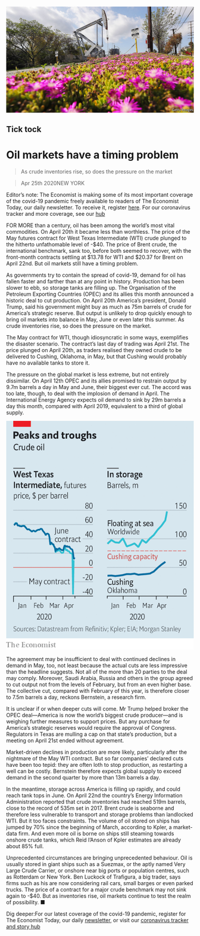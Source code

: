 ![](./images/20200425_FNP001_0.jpg)

## Tick tock

# Oil markets have a timing problem

> As crude inventories rise, so does the pressure on the market

> Apr 25th 2020NEW YORK

Editor’s note: The Economist is making some of its most important coverage of the covid-19 pandemic freely available to readers of The Economist Today, our daily newsletter. To receive it, register [here](https://www.economist.com//newslettersignup). For our coronavirus tracker and more coverage, see our [hub](https://www.economist.com//coronavirus)

FOR MORE than a century, oil has been among the world’s most vital commodities. On April 20th it became less than worthless. The price of the May futures contract for West Texas Intermediate (WTI) crude plunged to the hitherto unfathomable level of -$40. The price of Brent crude, the international benchmark, sank too, before both seemed to recover, with the front-month contracts settling at $13.78 for WTI and $20.37 for Brent on April 22nd. But oil markets still have a timing problem.

As governments try to contain the spread of covid-19, demand for oil has fallen faster and farther than at any point in history. Production has been slower to ebb, so storage tanks are filling up. The Organisation of the Petroleum Exporting Countries (OPEC) and its allies this month announced a historic deal to cut production. On April 20th America’s president, Donald Trump, said his government might buy as much as 75m barrels of crude for America’s strategic reserve. But output is unlikely to drop quickly enough to bring oil markets into balance in May, June or even later this summer. As crude inventories rise, so does the pressure on the market.

The May contract for WTI, though idiosyncratic in some ways, exemplifies the disaster scenario. The contract’s last day of trading was April 21st. The price plunged on April 20th, as traders realised they owned crude to be delivered to Cushing, Oklahoma, in May, but that Cushing would probably have no available tanks to store it.

The pressure on the global market is less extreme, but not entirely dissimilar. On April 12th OPEC and its allies promised to restrain output by 9.7m barrels a day in May and June, their biggest ever cut. The accord was too late, though, to deal with the implosion of demand in April. The International Energy Agency expects oil demand to sink by 29m barrels a day this month, compared with April 2019, equivalent to a third of global supply.

![](./images/20200425_FNC312.png)

The agreement may be insufficient to deal with continued declines in demand in May, too, not least because the actual cuts are less impressive than the headline suggests. Not all of the more than 20 parties to the deal may comply. Moreover, Saudi Arabia, Russia and others in the group agreed to cut output not from the levels of February, but from an even higher base. The collective cut, compared with February of this year, is therefore closer to 7.5m barrels a day, reckons Bernstein, a research firm.

It is unclear if or when deeper cuts will come. Mr Trump helped broker the OPEC deal—America is now the world’s biggest crude producer—and is weighing further measures to support prices. But any purchase for America’s strategic reserves would require the approval of Congress. Regulators in Texas are mulling a cap on that state’s production, but a meeting on April 21st ended without agreement.

Market-driven declines in production are more likely, particularly after the nightmare of the May WTI contract. But so far companies’ declared cuts have been too tepid: they are often loth to stop production, as restarting a well can be costly. Bernstein therefore expects global supply to exceed demand in the second quarter by more than 13m barrels a day.

In the meantime, storage across America is filling up rapidly, and could reach tank tops in June. On April 22nd the country’s Energy Information Administration reported that crude inventories had reached 519m barrels, close to the record of 535m set in 2017. Brent crude is seaborne and therefore less vulnerable to transport and storage problems than landlocked WTI. But it too faces constraints. The volume of oil stored on ships has jumped by 70% since the beginning of March, according to Kpler, a market-data firm. And even more oil is borne on ships still steaming towards onshore crude tanks, which Reid I’Anson of Kpler estimates are already about 85% full.

Unprecedented circumstances are bringing unprecedented behaviour. Oil is usually stored in giant ships such as a Suezmax, or the aptly named Very Large Crude Carrier, or onshore near big ports or population centres, such as Rotterdam or New York. Ben Luckock of Trafigura, a big trader, says firms such as his are now considering rail cars, small barges or even parked trucks. The price of a contract for a major crude benchmark may not sink again to -$40. But as inventories rise, oil markets continue to test the realm of possibility. ■

Dig deeper:For our latest coverage of the covid-19 pandemic, register for The Economist Today, our daily [newsletter](https://www.economist.com//newslettersignup), or visit our [coronavirus tracker and story hub](https://www.economist.com//coronavirus)